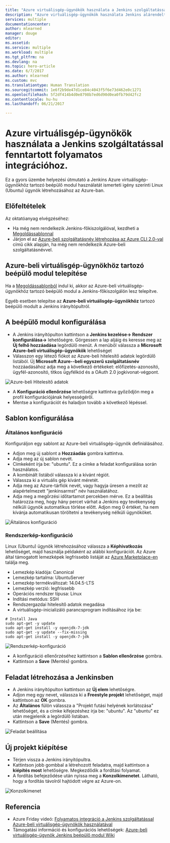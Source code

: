```yaml
---
title: "Azure virtuálisgép-ügynökök használata a Jenkins szolgáltatással fenntartott folyamatos integrációhoz."
description: "Azure virtuálisgép-ügynökök használata Jenkins alárendelt csomópontokként."
services: multiple
documentationcenter: 
author: mlearned
manager: douge
editor: 
ms.assetid: 
ms.service: multiple
ms.workload: multiple
ms.tgt_pltfrm: na
ms.devlang: na
ms.topic: hero-article
ms.date: 6/7/2017
ms.author: mlearned
ms.custom: mvc
ms.translationtype: Human Translation
ms.sourcegitcommit: 1e6f2b9de47d1ce84c4043f5f6e73d462e0c1271
ms.openlocfilehash: 5f2df414b4d0e8798b7ed6d90d0ea0fb79d42fc2
ms.contentlocale: hu-hu
ms.lasthandoff: 06/21/2017

---
```

<a id="use-azure-vm-agents-for-continuous-integration-with-jenkins" class="xliff"></a>

# Azure virtuálisgép-ügynökök használata a Jenkins szolgáltatással fenntartott folyamatos integrációhoz.

Ez a gyors üzembe helyezési útmutató a Jenkins Azure virtuálisgép-ügynökhöz tartozó beépülő modul használatát ismerteti igény szerinti Linux (Ubuntu) ügynök létrehozásához az Azure-ban.

<a id="prerequisites" class="xliff"></a>

## Előfeltételek

Az oktatóanyag elvégzéséhez:

* Ha még nem rendelkezik Jenkins-főkiszolgálóval, kezdheti a [Megoldássablonnal](install-jenkins-solution-template.md) 
* Járjon el az [Azure-beli szolgáltatásnév létrehozása az Azure CLI 2.0-val](https://docs.microsoft.com/en-us/cli/azure/create-an-azure-service-principal-azure-cli?toc=%2fazure%2fazure-resource-manager%2ftoc.json) című cikk alapján, ha még nem rendelkezik Azure-beli szolgáltatásnévvel.

<a id="install-azure-vm-agents-plugin" class="xliff"></a>

## Azure-beli virtuálisgép-ügynökhöz tartozó beépülő modul telepítése

Ha a [Megoldássablonból](install-jenkins-solution-template.md) indul ki, akkor az Azure-beli virtuálisgép-ügynökhöz tartozó beépülő modul a Jenkins-főkiszolgálón lesz telepítve.

Egyéb esetben telepítse az **Azure-beli virtuálisgép-ügynökhöz** tartozó beépülő modult a Jenkins irányítópultról.

<a id="configure-the-plugin" class="xliff"></a>

## A beépülő modul konfigurálása

* A Jenkins irányítópulton kattintson a **Jenkins kezelése-> Rendszer konfigurálása->** lehetőségre. Görgessen a lap aljáig és keresse meg az **Új felhő hozzáadása** legördülő menüt. A menüből válassza a **Microsoft Azure-beli virtuálisgép-ügynökök** lehetőséget
* Válasszon egy létező fiókot az Azure-beli hitelesítő adatok legördülő listából.  Új **Microsoft Azure--beli egyszerű szolgáltatásnév** hozzáadásához adja meg a következő értékeket: előfizetés-azonosító, ügyfél-azonosító, titkos ügyfélkód és a OAuth 2.0 jogkivonat-végpont.

![Azure-beli Hitelesítő adatok](./media/jenkins-azure-vm-agents/service-principal.png)

* A **Konfiguráció ellenőrzése** lehetőségre kattintva győződjön meg a profil konfigurációjának helyességéről.
* Mentse a konfigurációt és haladjon tovább a következő lépéssel.

<a id="template-configuration" class="xliff"></a>

## Sablon konfigurálása

<a id="general-configuration" class="xliff"></a>

### Általános konfiguráció
Konfiguráljon egy sablont az Azure-beli virtuálisgép-ügynök definiálásához. 

* Adjon meg új sablont a **Hozzáadás** gombra kattintva. 
* Adja meg az új sablon nevét. 
* Címkeként írja be: "ubuntu". Ez a címke a feladat konfigurálása során használatos.
* A kombinált listából válassza ki a kívánt régiót.
* Válassza ki a virtuális gép kívánt méretét.
* Adja meg az Azure-tárfiók nevét, vagy hagyja üresen a mezőt az alapértelmezett "jenkinsarmst" név használatához.
* Adja meg a megőrzési időtartamot percekben mérve. Ez a beállítás határozza meg, hogy hány percet várhat a Jenkins egy tevékenység nélküli ügynök automatikus törlése előtt. Adjon meg 0 értéket, ha nem kívánja automatikusan töröltetni a tevékenység nélküli ügynököket.

![Általános konfiguráció](./media/jenkins-azure-vm-agents/general-config.png)

<a id="image-configuration" class="xliff"></a>

### Rendszerkép-konfiguráció

Linux (Ubuntu) ügynök létrehozásához válassza a **Képhivatkozás** lehetőséget, majd használja példaként az alábbi konfigurációt. Az Azure által támogatott lemezképek legfrissebb listáját az [Azure Marketplace-en](https://azuremarketplace.microsoft.com/en-us/marketplace/apps/category/compute?subcategories=virtual-machine-images&page=1) találja meg.

* Lemezkép kiadója: Canonical
* Lemezkép tartalma: UbuntuServer
* Lemezkép termékváltozat: 14.04.5-LTS
* Lemezkép verzió: legfrissebb
* Operációs rendszer típusa: Linux
* Indítási metódus: SSH
* Rendszergazdai hitelesítő adatok megadása
* A virtuálisgép-inicializáló parancsprogram indításához írja be:
```
# Install Java
sudo apt-get -y update
sudo apt-get install -y openjdk-7-jdk
sudo apt-get -y update --fix-missing
sudo apt-get install -y openjdk-7-jdk
```
![Rendszerkép-konfiguráció](./media/jenkins-azure-vm-agents/image-config.png)

* A konfiguráció ellenőrzéséhez kattintson a **Sablon ellenőrzése** gombra.
* Kattintson a **Save** (Mentés) gombra.

<a id="create-a-job-in-jenkins" class="xliff"></a>

## Feladat létrehozása a Jenkinsben

* A Jenkins irányítópulton kattintson az **Új elem** lehetőségre. 
* Adjon meg egy nevet, válassza ki a **Freestyle projekt** lehetőséget, majd kattintson az **OK** gombra.
* Az **Általános** fülön válassza a "Projekt futási helyének korlátozása" lehetőséget, és a címke kifejezéshez írja be: "ubuntu". Az "ubuntu" ez után megjelenik a legördülő listában.
* Kattintson a **Save** (Mentés) gombra.

![Feladat beállítása](./media/jenkins-azure-vm-agents/job-config.png)

<a id="build-your-new-project" class="xliff"></a>

## Új projekt kiépítése

* Térjen vissza a Jenkins irányítópultra.
* Kattintson jobb gombbal a létrehozott feladatra, majd kattintson a **kiépítés most** lehetőségre. Megkezdődik a fordítási folyamat. 
* A fordítás befejeződése után nyissa meg a **Konzolkimenetet**. Látható, hogy a fordítás távolról hajtódott végre az Azure-on.

![Konzolkimenet](./media/jenkins-azure-vm-agents/console-output.png)

<a id="reference" class="xliff"></a>

## Referencia

* Azure Friday videó: [Folyamatos integráció a Jenkins szolgáltatással Azure-beli virtuálisgép-ügynökök használatával](https://channel9.msdn.com/Shows/Azure-Friday/Continuous-Integration-with-Jenkins-Using-Azure-VM-Agents)
* Támogatási információ és konfigurációs lehetőségek: [Azure-beli virtuálisgép-ügynök Jenkins beépülő modul Wiki](https://wiki.jenkins-ci.org/display/JENKINS/Azure+VM+Agents+Plugin) 


